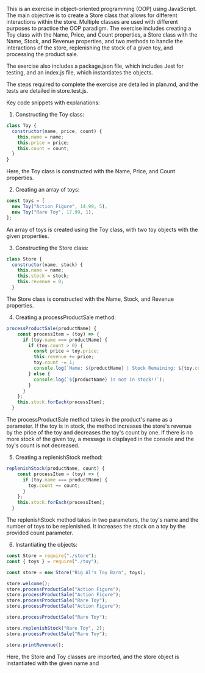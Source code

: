 This is an exercise in object-oriented programming (OOP) using JavaScript. The main objective is to create a Store class that allows for different interactions within the store. Multiple classes are used with different purposes to practice the OOP paradigm. The exercise includes creating a Toy class with the Name, Price, and Count properties, a Store class with the Name, Stock, and Revenue properties, and two methods to handle the interactions of the store, replenishing the stock of a given toy, and processing the product sale.

The exercise also includes a package.json file, which includes Jest for testing, and an index.js file, which instantiates the objects.

The steps required to complete the exercise are detailed in plan.md, and the tests are detailed in store.test.js.

Key code snippets with explanations:

1.  Constructing the Toy class:

```javascript
class Toy {
  constructor(name, price, count) {
    this.name = name;
    this.price = price;
    this.count = count;
  }
}

```

Here, the Toy class is constructed with the Name, Price, and Count properties.

2.  Creating an array of toys:

```javascript
const toys = [
  new Toy("Action Figure", 14.99, 5),
  new Toy("Rare Toy", 17.99, 1),
];

```

An array of toys is created using the Toy class, with two toy objects with the given properties.

3.  Constructing the Store class:

```javascript
class Store {
  constructor(name, stock) {
    this.name = name;
    this.stock = stock;
    this.revenue = 0;
  }

```

The Store class is constructed with the Name, Stock, and Revenue properties.

4.  Creating a processProductSale method:

```javascript
processProductSale(productName) {
    const processItem = (toy) => {
      if (toy.name === productName) {
        if (toy.count > 0) {
          const price = toy.price;
          this.revenue += price;
          toy.count -= 1;
          console.log(`Name: ${productName} | Stock Remaining: ${toy.count}`);
        } else {
          console.log(`${productName} is not in stock!!`);
        }
      }
    };
    this.stock.forEach(processItem);
  }

```

The processProductSale method takes in the product's name as a parameter. If the toy is in stock, the method increases the store's revenue by the price of the toy and decreases the toy's count by one. If there is no more stock of the given toy, a message is displayed in the console and the toy's count is not decreased.

5.  Creating a replenishStock method:

```javascript
replenishStock(productName, count) {
    const processItem = (toy) => {
      if (toy.name === productName) {
        toy.count += count;
      }
    };
    this.stock.forEach(processItem);
  }

```

The replenishStock method takes in two parameters, the toy's name and the number of toys to be replenished. It increases the stock on a toy by the provided count parameter.

6.  Instantiating the objects:

```javascript
const Store = require("./store");
const { toys } = require("./toy");

const store = new Store("Big Al's Toy Barn", toys);

store.welcome();
store.processProductSale("Action Figure");
store.processProductSale("Action Figure");
store.processProductSale("Rare Toy");
store.processProductSale("Action Figure");

store.processProductSale("Rare Toy");

store.replenishStock("Rare Toy", 2);
store.processProductSale("Rare Toy");

store.printRevenue();

```

Here, the Store and Toy classes are imported, and the store object is instantiated with the given name and